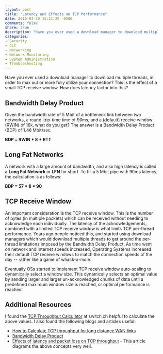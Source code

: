 ```yaml
---
layout: post
title: "Latency and Effects on TCP Performance"
date: 2015-04-30 15:23:29 -0500
comments: false
share: true
description: "Have you ever used a download manager to download multiple threads, in order to max out or more fully utilize your connection? This is the effect of a small TCP receive window. How does latency factor into this?"
categories: 
- Security
- CLI
- Networking
- Network Monitoring
- System Administration
- Troubleshooting
---
```

Have you ever used a download manager to download multiple threads, in order to max out or more fully utilize your connection? This is the effect of a small TCP receive window. How does latency factor into this?

## Bandwidth Delay Product

Given the bandwidth rate of 5 Mbit of a bottleneck link between two networks, a round-trip-time time of 90ms, and a (default) receive window (RWIN) of 16k, what do you get? The answer is a Bandwidth Delay Product (BDP) of 1.46 Mbit/sec. 

**BDP  = RWIN * 8 * RTT**

## Long Fat Networks

A network with a large amount of bandwidth, and also high latency is called a **Long Fat Network** or **LFN** for short. To fill a 5 Mbit pipe with 90ms latency, the calculation is as follows:

**BDP  = 57 * 8 * 90**

## TCP Receive Window

An important consideration is the TCP receive window. This is the number of bytes (in multiple packets) which can be received without needing to acknowledge each individually. The latency of the acknowledgements, combined with a limited TCP receive window is what limits TCP per-thread performance. Years ago people noticed this, and started using download managers which would download multiple threads to get around the per-thread limitations imposed by the Bandwidth Delay Product. As time went on network and Internet speeds increased, Operating Systems increased their default TCP receive windows to match the connection speeds of the day -- rather like a game of whack-a-mole. 

Eventually OSs started to implement TCP receive window auto-scaling to dynamically select a window size. This dynamically selects an optimal value by sending larger and larger un-acknowledged chunks of data until a predefined maximum window size is reached, or optimal performance is reached.

## Additional Resources

I found the [TCP Throughput Calculator](https://www.switch.ch/network/tools/tcp_throughput/) at switch.ch helpful to calculate the above values. I also found the following blogs and articles useful:

*	[How to Calculate TCP throughput for long distance WAN links](http://bradhedlund.com/2008/12/19/how-to-calculate-tcp-throughput-for-long-distance-links/)
*	[Bandwidth Delay Product](http://en.wikipedia.org/wiki/Bandwidth-delay_product)
*	[Effects of latency and packet loss on TCP throughput](http://filipv.net/2013/06/19/effects-of-latency-and-packet-loss-on-tcp-throughput/) - This article diagrams the above concepts very well.

